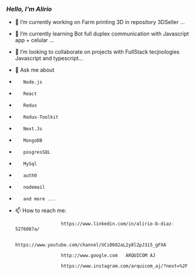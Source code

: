 
### <em> Hello, I'm Alirio  </em>

- 🔭 I’m currently working on Farm printing 3D in repository 3DSeller ...
- 🌱 I’m currently learning Bot full duplex communication with Javascript app + celular ...
- 👯 I’m looking to collaborate on projects with FullStack tecjnologies Javascript and typescript...
- 💬 Ask me about 
-        Node.js
-        React
-        Redux
-        Redux-Toolkit
-        Next.Js
-        MongoDB
-        posgresSQL
-        MySql
-        auth0
-        nodemail
-        and more ...
- 📫 How to reach me: 
                      
                       https://www.linkedin.com/in/alirio-b-diaz-5276087a/ 

                       https://www.youtube.com/channel/UCi0682aL2y8l2pJ3i5_gFXA
                       
                       http://www.google.com   ARQUICOM AJ 
                       
                       https://www.instagram.com/arquicom_aj/?next=%2F
                       

<!--
**aliriodi/aliriodi** is a ✨ _special_ ✨ repository because its `README.md` (this file) appears on your GitHub profile.

Here are some ideas to get you started:

- 🔭 I’m currently working on ...
- 🌱 I’m currently learning ...
- 👯 I’m looking to collaborate on ...
- 🤔 I’m looking for help with ...
- 💬 Ask me about ...
- 📫 How to reach me: ...
- 😄 Pronouns: ...
- ⚡ Fun fact: ...
-->
